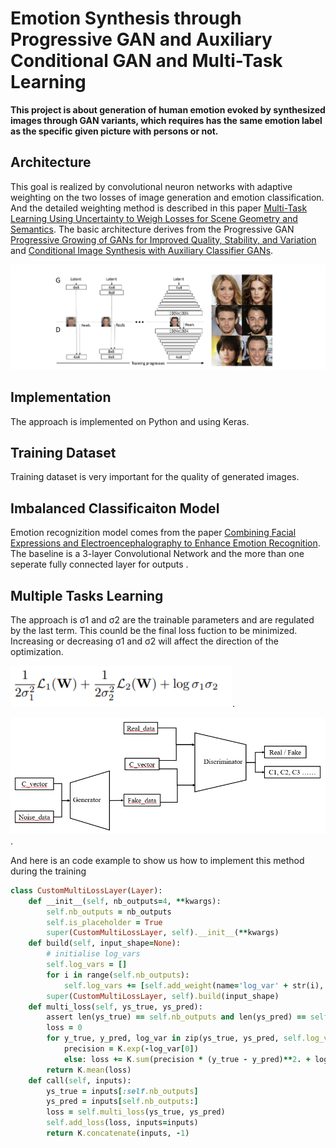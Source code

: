 # Emotion Synthesis through Progressive GAN and Auxiliary Conditional GAN and Multi-Task Learning

**This project is about generation of human emotion evoked by synthesized images through GAN variants, which requires has the same emotion label as the specific given picture with persons or not.**

##  Architecture
This goal is realized by convolutional neuron networks with adaptive weighting on the two losses of image generation and emotion classification. And the detailed weighting method is described in this paper [Multi-Task Learning Using Uncertainty to Weigh Losses for Scene Geometry and Semantics](https://arxiv.org/abs/1705.07115/).
The basic architecture derives from the Progressive GAN [Progressive Growing of GANs for Improved Quality, Stability, and Variation](https://arxiv.org/abs/1710.10196) and [Conditional Image Synthesis with Auxiliary Classifier GANs](https://www.arxiv-vanity.com/papers/1610.09585/).

![alt text](https://github.com/fishfishin/procrustrean/blob/master/ProgresiveGAN/progan.png)

## Implementation
The approach is implemented on Python and using Keras.

## Training Dataset
Training dataset is very important for the quality of generated images.

## Imbalanced Classificaiton Model
Emotion recognizition model comes from the paper [Combining Facial Expressions and Electroencephalography to Enhance Emotion Recognition](https://www.mdpi.com/1999-5903/11/5/105). The baseline is a 3-layer Convolutional Network and the more than one seperate fully connected layer for outputs .

## Multiple Tasks Learning

The approach is σ1 and σ2 are the trainable parameters and are regulated by the last term. This counld be the final loss fuction to be minimized. Increasing or decreasing σ1 and σ2 will affect the direction of the optimization.   

![alt text](https://github.com/fishfishin/procrustrean/blob/master/weighted_GAN/formula.png).

![alt text](https://github.com/fishfishin/procrustrean/blob/master/CNN%20_plus_cGAN/acgan.png).

And here is an code example to show us how to implement this method during the training
```ruby
class CustomMultiLossLayer(Layer):
    def __init__(self, nb_outputs=4, **kwargs):
        self.nb_outputs = nb_outputs
        self.is_placeholder = True
        super(CustomMultiLossLayer, self).__init__(**kwargs)
    def build(self, input_shape=None):
        # initialise log_vars
        self.log_vars = []
        for i in range(self.nb_outputs):
            self.log_vars += [self.add_weight(name='log_var' + str(i), shape=(1,), initializer=Constant(0.), trainable=True)]
        super(CustomMultiLossLayer, self).build(input_shape)
    def multi_loss(self, ys_true, ys_pred):
        assert len(ys_true) == self.nb_outputs and len(ys_pred) == self.nb_outputs
        loss = 0
        for y_true, y_pred, log_var in zip(ys_true, ys_pred, self.log_vars):
            precision = K.exp(-log_var[0])
            else: loss += K.sum(precision * (y_true - y_pred)**2. + log_var[0], -1)
        return K.mean(loss)
    def call(self, inputs):
        ys_true = inputs[:self.nb_outputs]
        ys_pred = inputs[self.nb_outputs:]
        loss = self.multi_loss(ys_true, ys_pred)
        self.add_loss(loss, inputs=inputs)
        return K.concatenate(inputs, -1)
  ```
